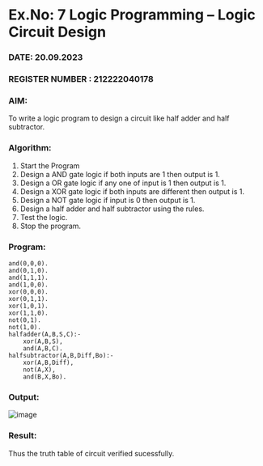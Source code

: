 # Ex.No: 7  Logic Programming –  Logic Circuit Design
### DATE:   20.09.2023                                                                       
### REGISTER NUMBER :  212222040178
### AIM: 
To write a logic program to design a circuit like half adder and half subtractor.
###  Algorithm:
1. Start the Program
2. Design a AND gate logic if both inputs are 1 then output is 1.
3. Design a OR gate logic if any one of input is 1 then output is 1.
4. Design a XOR gate logic if both inputs are different then output is 1.
5. Design a NOT gate logic if input is 0 then output is 1.
6. Design a half adder and half subtractor using the rules.
7. Test the logic.
8. Stop the program.

### Program:
```
and(0,0,0).
and(0,1,0).
and(1,1,1).
and(1,0,0).
xor(0,0,0).
xor(0,1,1).
xor(1,0,1).
xor(1,1,0).
not(0,1).
not(1,0).
halfadder(A,B,S,C):-
    xor(A,B,S),
    and(A,B,C).
halfsubtractor(A,B,Diff,Bo):-
    xor(A,B,Diff),
    not(A,X),
    and(B,X,Bo).
```

### Output:
![image](https://github.com/nithish143257/AI_Lab_2023-24/assets/113762839/37949c22-383c-461b-91b2-8cddf28f709e)



### Result:
Thus the truth table of circuit verified sucessfully.

